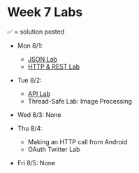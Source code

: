 # Week 7 Labs

&#x2705; = solution posted

- Mon 8/1:
  - [JSON Lab](https://github.com/ga-adi-nyc/json-lab)
  - [HTTP & REST Lab](https://github.com/ga-adi-nyc/Http-Rest-Lab)


- Tue 8/2:
  - [API Lab](https://github.com/ga-adi-nyc/api-lab)
  - Thread-Safe Lab: Image Processing


- Wed 8/3: None


- Thu 8/4:
  - Making an HTTP call from Android
  - OAuth Twitter Lab


- Fri 8/5: None
